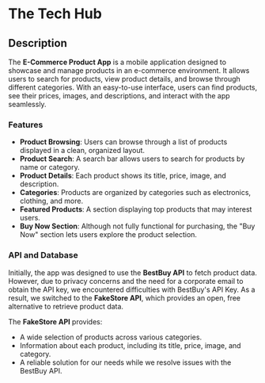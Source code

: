 # The Tech Hub

## Description

The **E-Commerce Product App** is a mobile application designed to showcase and manage products in an e-commerce environment. It allows users to search for products, view product details, and browse through different categories. With an easy-to-use interface, users can find products, see their prices, images, and descriptions, and interact with the app seamlessly.

### Features

- **Product Browsing**: Users can browse through a list of products displayed in a clean, organized layout.
- **Product Search**: A search bar allows users to search for products by name or category.
- **Product Details**: Each product shows its title, price, image, and description.
- **Categories**: Products are organized by categories such as electronics, clothing, and more.
- **Featured Products**: A section displaying top products that may interest users.
- **Buy Now Section**: Although not fully functional for purchasing, the "Buy Now" section lets users explore the product selection.

### API and Database

Initially, the app was designed to use the **BestBuy API** to fetch product data. However, due to privacy concerns and the need for a corporate email to obtain the API key, we encountered difficulties with BestBuy's API Key. As a result, we switched to the **FakeStore API**, which provides an open, free alternative to retrieve product data. 

The **FakeStore API** provides:
- A wide selection of products across various categories.
- Information about each product, including its title, price, image, and category.
- A reliable solution for our needs while we resolve issues with the BestBuy API.
